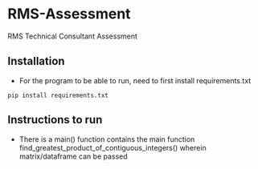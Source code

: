 # RMS-Assessment
RMS Technical Consultant Assessment

## Installation
- For the program to be able to run, need to first install requirements.txt

```
pip install requirements.txt
```

## Instructions to run

- There is a main() function contains the main function find_greatest_product_of_contiguous_integers() wherein matrix/dataframe can be passed